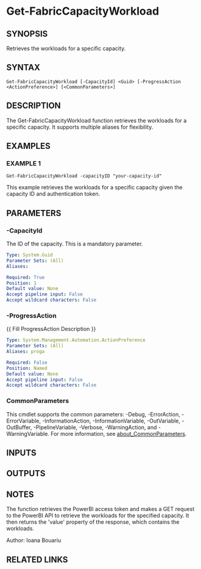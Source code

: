 ﻿---
external help file: FabricTools-help.xml
Module Name: FabricTools
online version:
schema: 2.0.0
---

# Get-FabricCapacityWorkload

## SYNOPSIS
Retrieves the workloads for a specific capacity.

## SYNTAX

```
Get-FabricCapacityWorkload [-CapacityId] <Guid> [-ProgressAction <ActionPreference>] [<CommonParameters>]
```

## DESCRIPTION
The Get-FabricCapacityWorkload function retrieves the workloads for a specific capacity.
It supports multiple aliases for flexibility.

## EXAMPLES

### EXAMPLE 1
```
Get-FabricCapacityWorkload -capacityID "your-capacity-id"
```

This example retrieves the workloads for a specific capacity given the capacity ID and authentication token.

## PARAMETERS

### -CapacityId
The ID of the capacity.
This is a mandatory parameter.

```yaml
Type: System.Guid
Parameter Sets: (All)
Aliases:

Required: True
Position: 1
Default value: None
Accept pipeline input: False
Accept wildcard characters: False
```

### -ProgressAction
{{ Fill ProgressAction Description }}

```yaml
Type: System.Management.Automation.ActionPreference
Parameter Sets: (All)
Aliases: proga

Required: False
Position: Named
Default value: None
Accept pipeline input: False
Accept wildcard characters: False
```

### CommonParameters
This cmdlet supports the common parameters: -Debug, -ErrorAction, -ErrorVariable, -InformationAction, -InformationVariable, -OutVariable, -OutBuffer, -PipelineVariable, -Verbose, -WarningAction, and -WarningVariable. For more information, see [about_CommonParameters](http://go.microsoft.com/fwlink/?LinkID=113216).

## INPUTS

## OUTPUTS

## NOTES
The function retrieves the PowerBI access token and makes a GET request to the PowerBI API to retrieve the workloads for the specified capacity.
It then returns the 'value' property of the response, which contains the workloads.

Author: Ioana Bouariu

## RELATED LINKS
